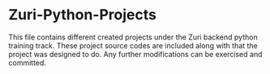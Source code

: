 # Zuri-Python-Projects

This file contains different created projects under the Zuri backend python training track. 
These project source codes are included along with that the project was designed to do. 
Any further modifications can be exercised and committed.

